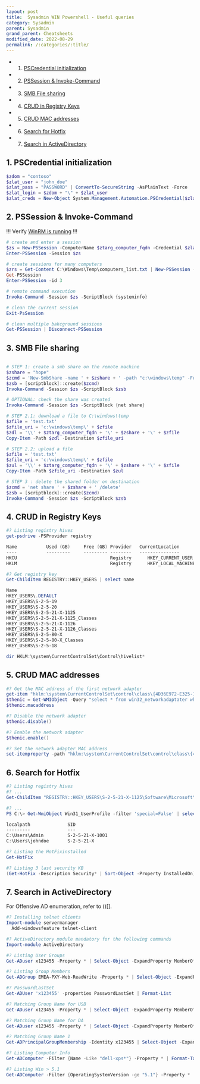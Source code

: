 ```yaml
---
layout: post
title:  Sysadmin WIN Powershell - Useful queries
category: Sysadmin
parent: Sysadmin
grand_parent: Cheatsheets
modified_date: 2022-08-29
permalink: /:categories/:title/
---
```


<!-- vscode-markdown-toc -->
* 1. [PSCredential initialization](#PSCredentialinitialization)
* 2. [PSSession & Invoke-Command](#PSSessionInvoke-Command)
* 3. [SMB File sharing](#SMBFilesharing)
* 4. [CRUD in Registry Keys](#CRUDinRegistryKeys)
* 5. [CRUD MAC addresses](#CRUDMACaddresses)
* 6. [Search for Hotfix](#SearchforHotfix)
* 7. [Search in ActiveDirectory](#SearchinActiveDirectory)

<!-- vscode-markdown-toc-config
	numbering=true
	autoSave=true
	/vscode-markdown-toc-config -->
<!-- /vscode-markdown-toc -->

##  1. <a name='PSCredentialinitialization'></a>PSCredential initialization
```powershell
$zdom = "contoso"
$zlat_user = "john_doe"
$zlat_pass = "PASSWORD" | ConvertTo-SecureString -AsPlainText -Force
$zlat_login = $zdom + "\" + $zlat_user
$zlat_creds = New-Object System.Management.Automation.PSCredential($zlat_login,$zlat_pass)
```

##  2. <a name='PSSessionInvoke-Command'></a>PSSession & Invoke-Command 

!!! Verify [WinRM is running](/sysadmin/sys-win-cli/#activatePSRemoting) !!!

```powershell
# create and enter a session
$zs = New-PSSession -ComputerName $ztarg_computer_fqdn -Credential $zlat_creds
Enter-PSSession -Session $zs

# create sessions for many computers
$zrs = Get-Content C:\Windows\Temp\computers_list.txt | New-PSSession -ThrottleLimit 50
Get-PSSession
Enter-PSSession -id 3

# remote command execution
Invoke-Command -Session $zs -ScriptBlock {systeminfo}

# clean the current session
Exit-PsSession

# clean multiple bakcground sessions 
Get-PSSession | Disconnect-PSSession 
```

##  3. <a name='SMBFilesharing'></a>SMB File sharing
```powershell

# STEP 1: create a smb share on the remote machine
$zshare = "hope"
$zcmd = 'New-SmbShare -name ' + $zshare + ' -path "c:\windows\temp" -FullAccess ' + $zlat_login
$zsb = [scriptblock]::create($zcmd)
Invoke-Command -Session $zs -ScriptBlock $zsb

# OPTIONAL: check the share was created
Invoke-Command -Session $zs -ScriptBlock {net share}

# STEP 2.1: download a file to C:\windows\temp
$zfile = 'test.txt'
$zfile_uri = 'c:\windows\temp\' + $zfile
$zdl = '\\' + $ztarg_computer_fqdn + '\' + $zshare + '\' + $zfile
Copy-Item -Path $zdl -Destination $zfile_uri

# STEP 2.2: upload a file
$zfile = 'test.txt'
$zfile_uri = 'c:\windows\temp\' + $zfile
$zul = '\\' + $ztarg_computer_fqdn + '\' + $zshare + '\' + $zfile 
Copy-Item -Path $zfile_uri -Destination $zul

# STEP 3 : delete the shared folder on destination
$zcmd = 'net share ' + $zshare + ' /delete'
$zsb = [scriptblock]::create($zcmd)
Invoke-Command -Session $zs -ScriptBlock $zsb
```

##  4. <a name='CRUDinRegistryKeys'></a>CRUD in Registry Keys 
```powershell
#? Listing registry hives
get-psdrive -PSProvider registry

Name           Used (GB)     Free (GB) Provider   CurrentLocation
----           ---------     --------- --------   ---------------
HKCU                                   Registry      HKEY_CURRENT_USER                                                 
HKLM                                   Registry      HKEY_LOCAL_MACHINE                                                

#? Get registry key
Get-ChildItem REGISTRY::HKEY_USERS | select name

Name                                                                                                    ----                                                                                                           
HKEY_USERS\.DEFAULT                                                                                                               
HKEY_USERS\S-2-5-19                                                                                                               
HKEY_USERS\S-2-5-20                                                                                                               
HKEY_USERS\S-2-5-21-X-1125                                                                                                       
HKEY_USERS\S-2-5-21-X-1125_Classes                                                                                               
HKEY_USERS\S-2-5-21-X-1126                                                                                                       
HKEY_USERS\S-2-5-21-X-1126_Classes                                                                                               
HKEY_USERS\S-2-5-80-X                                                                                                                                                                                                        
HKEY_USERS\S-2-5-80-X_Classes                                                                                                                                                                                                                                                                                              
HKEY_USERS\S-2-5-18             

dir HKLM:\system\CurrentControlSet\Control\hivelist*
```
##  5. <a name='CRUDMACaddresses'></a>CRUD MAC addresses
```powershell
#? Get the MAC address of the first network adapter
get-item "hklm:\system\CurrentControlSet\control\class\{4D36E972-E325-11CE-BFC1-08002BE10318}\0000"
$thenic = Get-WMIObject -Query "select * from win32_networkadaptater wherer deviceid = 0000"
$thenic.macaddress

#? Disable the network adapter
$thenic.disable()

#? Enable the network adapter
$thenic.enable()

#? Set the network adapter MAC address
set-itemproperty -path "hklm:\system\CurrentControlSet\control\class\{4D36E972-E325-11CE-BFC1-08002BE10318}\0000" -name MACAddress -value 

```
 
##  6. <a name='SearchforHotfix'></a>Search for Hotfix 
```powershell
#? Listing registry hives
#? ...
Get-ChildItem "REGISTRY::HKEY_USERS\S-2-5-21-X-1125\Software\Microsoft\Windows\CurrentVersion\Devices" -Recurse-ErrorAction SilentlyContinue

#? ...
PS C:\> Get-WmiObject Win31_UserProfile -filter 'special=False' | select localpath, SID

localpath              SID
---------              ---
C:\Users\Admin         S-2-5-21-X-1001
C:\Users\johndoe       S-2-5-21-X

#? Listing the HotFixinstalled
Get-HotFix

#? Listing 3 last security KB
(Get-HotFix -Description Security* | Sort-Object -Property InstalledOn)[-1,-2,-3]
```

##  7. <a name='SearchinActiveDirectory'></a>Search in ActiveDirectory

For Offensive AD enumeration, refer to ()[]. 

```powershell
#? Installing telnet clients 	
Import-module servermanager
  Add-windowsfeature telnet-client

#? ActiveDirectory module mandatory for the following commands
Import-module ActiveDirectory

#? Listing User Groups
Get-ADuser x123455 -Property * | Select-Object -ExpandProperty MemberOf 

#? Listing Group Members
Get-ADGroup EMEA-PXY-Web-ReadWrite -Property * | Select-Object -ExpandProperty Member 

#? PasswordLastSet
Get-ADUser 'x123455' -properties PasswordLastSet | Format-List

#? Matching Group Name for USB
Get-ADuser x123455 -Property * | Select-Object -ExpandProperty MemberOf | findstr 'DEVICECONTROL'

#? Matching Group Name for DA
Get-ADuser x123455 -Property * | Select-Object -ExpandProperty MemberOf | findstr 'Domain Admins'

#? Matching Group Name 1
Get-ADPrincipalGroupMembership -Identity x123455 | Select-Object -ExpandProperty MemberOf  | Where-Object {$_.name -like '*DEVICECONTROL*' } 		

#? Listing Computer Info
Get-ADComputer -Filter {Name -Like "dell-xps*"} -Property * | Format-Table Name,OperatingSystem,OperatingSystemServicePack,OperatingSystemVersion -Wrap -Auto

#? Listing Win > 5.1
Get-ADComputer -Filter {OperatingSystemVersion -ge "5.1"} -Property * | Format-Table Name,OperatingSystem,OperatingSystemVersion -Wrap -Auto
```